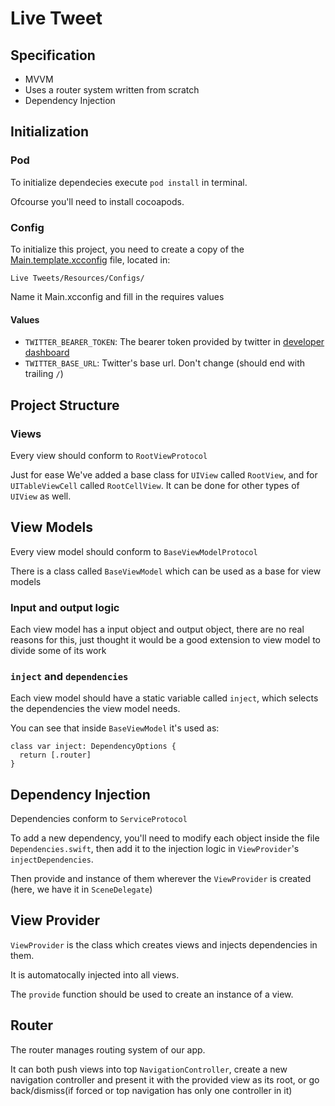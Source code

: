 # Live Tweet

## Specification

- MVVM
- Uses a router system written from scratch
- Dependency Injection

## Initialization

### Pod

To initialize dependecies execute `pod install` in terminal.

Ofcourse you'll need to install cocoapods.

### Config

To initialize this project, you need to create a copy of the [Main.template.xcconfig](Live%20Tweets/Resources/Configs/Main.template.xcconfig) file, located in:

`Live Tweets/Resources/Configs/`

Name it Main.xcconfig and fill in the requires values

#### Values

- `TWITTER_BEARER_TOKEN`: The bearer token provided by twitter in [developer dashboard](https://developer.twitter.com/en/portal/dashboard)
- `TWITTER_BASE_URL`: Twitter's base url. Don't change (should end with trailing `/`)

## Project Structure

### Views

Every view should conform to `RootViewProtocol`

Just for ease We've added a base class for `UIView` called `RootView`, and for `UITableViewCell` called `RootCellView`. It can be done for other types of `UIView` as well.

## View Models

Every view model should conform to `BaseViewModelProtocol`

There is a class called `BaseViewModel` which can be used as a base for view models

### Input and output logic

Each view model has a input object and output object, there are no real reasons for this, just thought it would be a good extension to view model to divide some of its work

### `inject` and `dependencies`

Each view model should have a static variable called `inject`, which selects the dependencies the view model needs.

You can see that inside `BaseViewModel` it's used as:

```
class var inject: DependencyOptions {
  return [.router]
}
```

## Dependency Injection

Dependencies conform to `ServiceProtocol`

To add a new dependency, you'll need to modify each object inside the file `Dependencies.swift`, then add it to the injection logic in `ViewProvider`'s `injectDependencies`.

Then provide and instance of them wherever the `ViewProvider` is created (here, we have it in `SceneDelegate`)

## View Provider

`ViewProvider` is the class which creates views and injects dependencies in them.

It is automatocally injected into all views.

The `provide` function should be used to create an instance of a view.

## Router

The router manages routing system of our app.

It can both push views into top `NavigationController`, create a new navigation controller and present it with the provided view as its root, or go back/dismiss(if forced or top navigation has only one controller in it)


